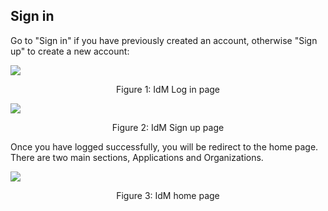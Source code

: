 ## Sign in

Go to "Sign in" if you have previously created an account, otherwise "Sign up"
to create a new account:

![](https://raw.githubusercontent.com/ging/fiware-idm/master/doc/resources/UserGuide_login.png)

<p align="center">Figure 1: IdM Log in page</p>

![](https://raw.githubusercontent.com/ging/fiware-idm/master/doc/resources/UserGuide_signup.png)

<p align="center">Figure 2: IdM Sign up page</p>

Once you have logged successfully, you will be redirect to the home page. There
are two main sections, Applications and Organizations.

![](https://raw.githubusercontent.com/ging/fiware-idm/master/doc/resources/UserGuide_homepage1.png)

<p align="center">Figure 3: IdM home page</p>
